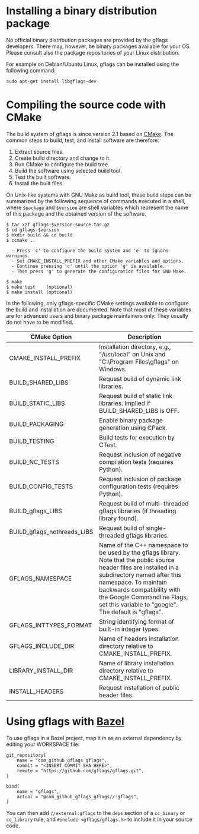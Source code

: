 Installing a binary distribution package
========================================

No official binary distribution packages are provided by the gflags developers.
There may, however, be binary packages available for your OS. Please consult
also the package repositories of your Linux distribution.

For example on Debian/Ubuntu Linux, gflags can be installed using the
following command:

    sudo apt-get install libgflags-dev


Compiling the source code with CMake
=========================

The build system of gflags is since version 2.1 based on [CMake](http://cmake.org).
The common steps to build, test, and install software are therefore:

1. Extract source files.
2. Create build directory and change to it.
3. Run CMake to configure the build tree.
4. Build the software using selected build tool.
5. Test the built software.
6. Install the built files.

On Unix-like systems with GNU Make as build tool, these build steps can be
summarized by the following sequence of commands executed in a shell,
where ```$package``` and ```$version``` are shell variables which represent
the name of this package and the obtained version of the software.

    $ tar xzf gflags-$version-source.tar.gz
    $ cd gflags-$version
    $ mkdir build && cd build
    $ ccmake ..
    
      - Press 'c' to configure the build system and 'e' to ignore warnings.
      - Set CMAKE_INSTALL_PREFIX and other CMake variables and options.
      - Continue pressing 'c' until the option 'g' is available.
      - Then press 'g' to generate the configuration files for GNU Make.
    
    $ make
    $ make test    (optional)
    $ make install (optional)

In the following, only gflags-specific CMake settings available to
configure the build and installation are documented. Note that most of these
variables are for advanced users and binary package maintainers only.
They usually do not have to be modified.


CMake Option                | Description
--------------------------- | -------------------------------------------------------
CMAKE_INSTALL_PREFIX        | Installation directory, e.g., "/usr/local" on Unix and "C:\Program Files\gflags" on Windows.
BUILD_SHARED_LIBS           | Request build of dynamic link libraries.
BUILD_STATIC_LIBS           | Request build of static link libraries. Implied if BUILD_SHARED_LIBS is OFF.
BUILD_PACKAGING             | Enable binary package generation using CPack.
BUILD_TESTING               | Build tests for execution by CTest.
BUILD_NC_TESTS              | Request inclusion of negative compilation tests (requires Python).
BUILD_CONFIG_TESTS          | Request inclusion of package configuration tests (requires Python).
BUILD_gflags_LIBS           | Request build of multi-threaded gflags libraries (if threading library found).
BUILD_gflags_nothreads_LIBS | Request build of single-threaded gflags libraries.
GFLAGS_NAMESPACE            | Name of the C++ namespace to be used by the gflags library. Note that the public source header files are installed in a subdirectory named after this namespace. To maintain backwards compatibility with the Google Commandline Flags, set this variable to "google". The default is "gflags".
GFLAGS_INTTYPES_FORMAT      | String identifying format of built-in integer types.
GFLAGS_INCLUDE_DIR          | Name of headers installation directory relative to CMAKE_INSTALL_PREFIX.
LIBRARY_INSTALL_DIR         | Name of library installation directory relative to CMAKE_INSTALL_PREFIX.
INSTALL_HEADERS             | Request installation of public header files.

Using gflags with [Bazel](http://bazel.io)
=========================

To use gflags in a Bazel project, map it in as an external dependency by editing
your WORKSPACE file:

    git_repository(
        name = "com_github_gflags_gflags",
        commit = "<INSERT COMMIT SHA HERE>",
        remote = "https://github.com/gflags/gflags.git",
    )

    bind(
        name = "gflags",
        actual = "@com_github_gflags_gflags//:gflags",
    )

You can then add `//external:gflags` to the `deps` section of a `cc_binary` or
`cc_library` rule, and `#include <gflags/gflags.h>` to include it in your source
code.

